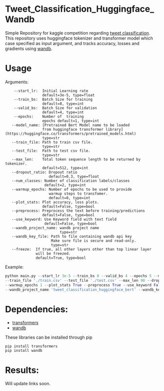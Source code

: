 # Tweet_Classification_Huggingface_Wandb
Simple Repository for kaggle competition regarding [tweet classification](https://www.kaggle.com/c/nlp-getting-started).
This repository uses huggingface tokenizer and transformer model which case specified as input argument, and tracks accuracy, losses and gradients using [wandb](https://www.wandb.com/).

# Usage

Arguments:
```
    --start_lr:  Initial Learning rate
                 default=3e-5, type=float
    --train_bs:  Batch Size for training
                 default=8, type=int
    --valid_bs:  Batch Size for validation
                 default=4, type=int
    --epochs:    Number of  training 
                 epochs default=1, type=int
   --model_name: [Pretrained Bert Model name to be loaded 
                 from huggingface transformer library](https://huggingface.co/transformers/pretrained_models.html)
                 type=str
   --train_file: Path to train csv file.
                 type=str
   --test_file:  Path to test csv file.
                 type=str
   --max_len:    Total token sequence length to be returned by tokenizer.
                 default=512, type=int
   --dropout_ratio: Dropout ratio
                    default=0.3, type=float
   --num_classes: Number of classification labels/classes
                  default=2, type=int
   --warmup_epochs: Number of epochs to be used to provide 
                    warmup steps to transfomer.
                    default=0, type=int
   --plot_stats: Plot accuracy, loss plots.
                 default=False, type=bool
   --preprocess: Preprocess the text before training/predictions
                 default=False, type=bool
   --use_keyword: Use Keyword field with text field
                  default=False, type=bool
   --wandb_project_name: wandb project name 
                         type=str
   --wandb_key_file: Path to file containing wandb api key
                     Make sure file is secure and read-only.
                     type=str
   --freeze:  If true, all other layers other than top linear layer
              will be freezed. 
              default=True, type=bool
```

Example:
```python
python main.py --start_lr 3e-5 --train_bs 8 --valid_bs 4 --epochs 5 --model_name 'bert-base-uncased' \
--train_file './train.csv' --test_file './test.csv' --max_len 90 --dropout_ratio 0.5 --num_classes 2 \
--warmup_epochs 1 --plot_stats True --preprocess True --use_keyword False \
--wandb_project_name 'tweet_classification_huggingface_bert' --wandb_key_file './api_key'
```

# Dependencies:

* [transformers](https://github.com/huggingface/transformers)
* [wandb](https://www.wandb.com/)

These libraries can be installed through pip
```
pip install transformers
pip install wandb
```

# Results:

Will update links soon.
